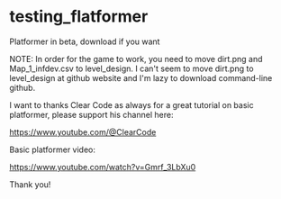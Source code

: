 # testing_flatformer
Platformer in beta, download if you want

NOTE: In order for the game to work, you need to move dirt.png and Map_1_infdev.csv to level_design. I can't seem to move dirt.png to level_design at github website and I'm lazy to download command-line github.

I want to thanks Clear Code as always for a great tutorial on basic platformer, please support his channel here:

https://www.youtube.com/@ClearCode

Basic platformer video:

https://www.youtube.com/watch?v=Gmrf_3LbXu0

Thank you!
